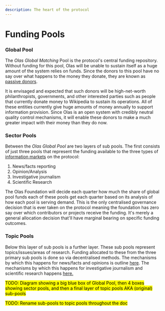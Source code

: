```yaml
---
description: The heart of the protocol
---
```


# Funding Pools

### Global Pool

The _Olas Global Matching_ Pool is the protocol's central funding repository. Without funding for this pool, Olas will be unable to sustain itself as a huge amount of the system relies on funds. Since the donors to this pool have no say over what happens to the money they donate, they are known as [passive donors](../participants/donor.md).&#x20;

It is envisaged and expected that such donors will be high-net-worth philanthropists, governments, and other interested parties such as people that currently donate money to Wikipedia to sustain its operations. All of these entities currently give huge amounts of money annually to support information provision. Since Olas is an open system with credibly neutral quality control mechanisms, it will enable these donors to make a much greater impact with their money than they do now.&#x20;

### Sector Pools

Between the _Olas Global Pool_ are two layers of sub pools. The first consists of just three pools that represent the funding available to the three types of [information markets](../introduction/information-markets-overview.md) on the protocol:

1. News/facts reporting&#x20;
2. Opinion/Analysis&#x20;
3. Investigative journalism&#x20;
4. Scientific Research

The Olas Foundation will decide each quarter how much the share of global pool funds each of these pools get each quarter based on its analysis of how each pool is serving demand. This is the only centralised governance decision that is ever taken on the protocol meaning the foundation has zero say over which contributors or projects receive the funding. It's merely a general allocation decision that'll have marginal bearing on specific funding outcomes.&#x20;

### Topic Pools

Below this layer of sub pools is a further layer. These sub pools represent topics/issues/areas of research. Funding allocated to these from the three primary sub pools is done so via decentralised methods. The mechanisms by which this happens for news/facts and opinions is outline [here](broken-reference).  The mechanisms by which this happens for investigative journalism and scientific research happens [here.](broken-reference)&#x20;

<mark style="background-color:yellow;">TODO: Diagram showing a big blue box of Global Pool, then 4 boxes showing sector pools, and then a final layer of topic pools AKA (original) sub-pools</mark>

<mark style="background-color:yellow;">TODO: Rename sub-pools to topic pools throughout the doc</mark>
